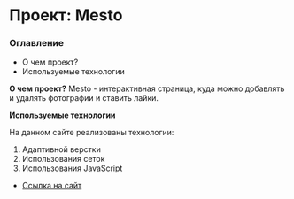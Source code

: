 # Проект: Mesto

### Оглавление
* О чем проект?
* Используемые технологии

**О чем проект?**
Mesto - интерактивная страница, куда можно добавлять и удалять фотографии и ставить лайки.

**Используемые технологии**

На данном сайте реализованы технологии:
1. Адаптивной верстки
2. Использования сеток
3. Использования JavaScript

* [Ссылка на сайт](https://sergeyvorobyov31.github.io/mesto/)
